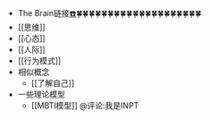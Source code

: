 - The Brain链接[☎️](brain://api.thebrain.com/g7PXu0IyM0ucARb24SvxiA/rmBML_gjMUeLz7jpzzUThQ/%E6%88%91%E7%9A%84%E4%BD%BF%E7%94%A8%E8%AF%B4%E6%98%8E%E4%B9%A6)🍀🍀🍀🍀🍀🍀🍀🍀🍀🍀🍀🍀🍀🍀🍀🍀🍀🍀🍀🍀
- [[思维]]
- [[心态]]
- [[人际]]
- [[行为模式]]
- 相似概念
    - [[了解自己]]
- 一些理论模型
    - [[MBTI模型]] @评论:我是INPT
